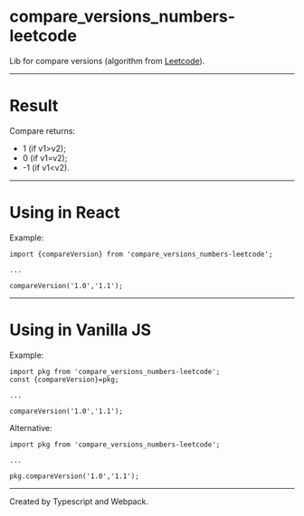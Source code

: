 # compare_versions_numbers-leetcode

Lib for compare versions (algorithm from [Leetcode](https://leetcode.com/problems/compare-version-numbers/description/)).

---
# Result

Compare returns:
- 1 (if v1>v2);
- 0 (if v1=v2);
- -1 (if v1<v2).

---
# Using in React

Example:

```
import {compareVersion} from 'compare_versions_numbers-leetcode';

...

compareVersion('1.0','1.1');
```

---
# Using in Vanilla JS

Example:

```
import pkg from 'compare_versions_numbers-leetcode';
const {compareVersion}=pkg;

...

compareVersion('1.0','1.1');
```


Alternative:

```
import pkg from 'compare_versions_numbers-leetcode';

...

pkg.compareVersion('1.0','1.1');
```

---
Created by Typescript and Webpack.